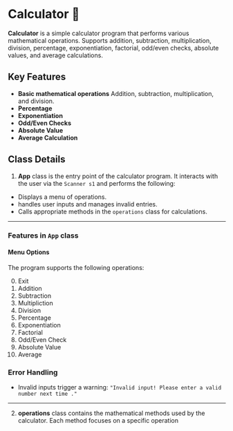 # Calculator 🧮
**Calculator** is a simple calculator program that performs various mathematical operations. Supports addition, subtraction, multiplication, division, percentage, exponentiation, factorial, odd/even checks, absolute values, and average calculations.

## Key Features
- **Basic mathematical operations** Addition, subtraction, multiplication, and  division.
- **Percentage**
- **Exponentiation**
- **Odd/Even Checks**
- **Absolute Value**
- **Average Calculation**

## Class Details

1. **App** class is the entry point of the calculator program. It interacts with the user via the `Scanner s1`  and performs the following:
- Displays a menu of operations.
- handles user inputs and manages invalid entries.
- Calls appropriate methods in the `operations` class for calculations.
---
### **Features in `App` class**
####  **Menu Options**
The program supports the following operations:

0. Exit
1. Addition
2. Subtraction
3. Multipliction
4. Division
5. Percentage
6. Exponentiation
7. Factorial
8. Odd/Even Check
9. Absolute Value
10. Average
###  **Error Handling**
-  Invalid inputs trigger a warning:
`"Invalid input! Please enter a valid number next time ."`  
---


2. **operations** class contains the mathematical methods used by the calculator. Each method focuses on a specific operation



<!--stackedit_data:
eyJoaXN0b3J5IjpbLTE5NjE5NjUyNDYsLTE5NzM5ODI5NDEsMT
E4MTQ5ODg2NSwtNDQ2MzE5MTQyLDIwNDIyNzkyMDksNDI0NTYy
OTA0XX0=
-->